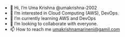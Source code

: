 - 👋 Hi, I’m Uma Krishna @umakrishna-2002
- 👀 I’m interested in Cloud Computing (AWS), DevOps.
- 🌱 I’m currently learning AWS and DevOps
- 💞️ I’m looking to collaborate with everyone. 
- 📫 How to reach me umakrishnamarineni@gamil.com

<!---
umakrishna-2002/umakrishna-2002 is a ✨ special ✨ repository because its `README.md` (this file) appears on your GitHub profile.
You can click the Preview link to take a look at your changes.
--->
